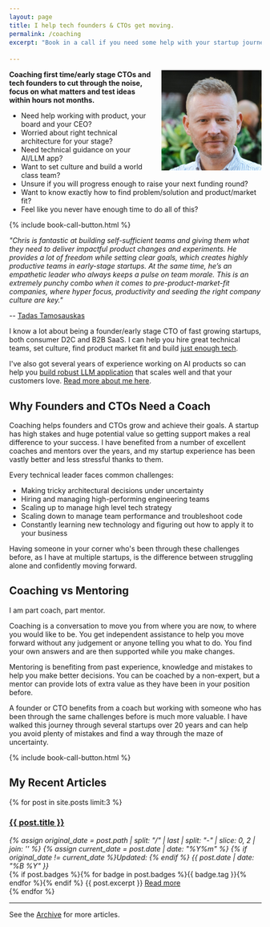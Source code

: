 ```yaml
---
layout: page
title: I help tech founders & CTOs get moving.
permalink: /coaching
excerpt: "Book in a call if you need some help with your startup journey."

---
```


<script>
if (window.location.search.includes('?thanks')) {
  document.write(`
    <div class="bg-green-50 border-l-4 rounded-lg border-green-500 text-green-700 p-4 mb-8" role="alert">
      <p class="font-bold">Thanks for booking!</p>
      <div>Looking forward to our call.</div>
    </div>
  `);
}
</script>

<img alt='Chris Parsons' src='/assets/img/chris-headshot-2022-cropped.jpg' class='rounded-lg' style='margin: 0 0 1em 1em; float: right; width:200px'/>

**Coaching first time/early stage CTOs and tech founders to cut through the noise, focus on what matters and test ideas within hours not months.**

- Need help working with product, your board and your CEO?
- Worried about right technical architecture for your stage?
- Need technical guidance on your AI/LLM app?
- Want to set culture and build a world class team?
- Unsure if you will progress enough to raise your next funding round?
- Want to know exactly how to find problem/solution and product/market fit?
- Feel like you never have enough time to do all of this?

{% include book-call-button.html %}

<!--more-->

_"Chris is fantastic at building self-sufficient teams and giving them what they need to deliver impactful product changes and experiments. He provides a lot of freedom while setting clear goals, which creates highly productive teams in early-stage startups. At the same time, he’s an empathetic leader who always keeps a pulse on team morale. This is an extremely punchy combo when it comes to pre-product-market-fit companies, where hyper focus, productivity and seeding the right company culture are key."_

-- [Tadas Tamosauskas](https://www.linkedin.com/in/tamosauskas/)

I know a lot about being a founder/early stage CTO of fast growing startups, both consumer D2C and B2B SaaS. I can help you hire great technical teams, set culture, find product market fit and build [just enough tech](/the-job-is-not-to-build).

I've also got several years of experience working on AI products so can help you [build robust LLM application](/how-to-build-a-robust-llm-application) that scales well and that your customers love.  [Read more about me here](/).

## Why Founders and CTOs Need a Coach

Coaching helps founders and CTOs grow and achieve their goals. A startup has high stakes and huge potential value so getting support makes a real difference to your success. I have benefited from a number of excellent coaches and mentors over the years, and my startup experience has been vastly better and less stressful thanks to them.

Every technical leader faces common challenges:
- Making tricky architectural decisions under uncertainty
- Hiring and managing high-performing engineering teams
- Scaling up to manage high level tech strategy
- Scaling down to manage team performance and troubleshoot code
- Constantly learning new technology and figuring out how to apply it to your business

Having someone in your corner who's been through these challenges before, as I have at multiple startups, is the difference between struggling alone and confidently moving forward.

## Coaching vs Mentoring

I am part coach, part mentor.

Coaching is a conversation to move you from where you are now, to where you would like to be. You get independent assistance to help you move forward without any judgement or anyone telling you what to do. You find your own answers and are then supported while you make changes.

Mentoring is benefiting from past experience, knowledge and mistakes to help you make better decisions. You can be coached by a non-expert, but a mentor can provide lots of extra value as they have been in your position before.

A founder or CTO benefits from a coach but working with someone who has been through the same challenges before is much more valuable. I have walked this journey through several startups over 20 years and can help you avoid plenty of mistakes and find a way through the maze of uncertainty.

{% include book-call-button.html %}

## My Recent Articles

{% for post in site.posts limit:3 %}
   <div class="post-preview py-4">
   <h3><a href="{{ site.baseurl }}{{ post.url }}">{{ post.title }}</a></h3>

   <div style='font-style: italic' class="pb-1 post-date">
   {% assign original_date = post.path | split: "/" | last | split: "-" | slice: 0, 2 | join: '' %}
   {% assign current_date = post.date | date: "%Y%m" %}
   {% if original_date != current_date %}Updated: {% endif %}
   {{ post.date | date: "%B %Y" }}
   </div>
   {% if post.badges %}{% for badge in post.badges %}<span class="badge badge-{{ badge.type }}">{{ badge.tag }}</span>{% endfor %}{% endif %}
   {{ post.excerpt }}
   <a class='underline' href="{{ site.baseurl }}{{ post.url }}">Read more</a>
   </div>
{% endfor %}

<hr>

See the <a href="{{ site.baseurl }}/all/">Archive</a> for more articles.
